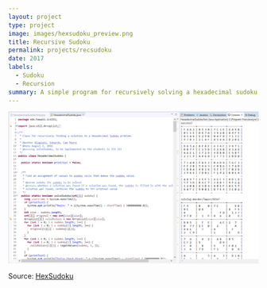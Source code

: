 ```yaml
---
layout: project
type: project
image: images/hexsudoku_preview.png
title: Recursive Sudoku
permalink: projects/recsudoku
date: 2017
labels:
  - Sudoku
  - Recursion
summary: A simple program for recursively solving a hexadecimal sudoku puzzle
---
```


<img class="ui large right spaced image" src="../images/recsudoku.png">

Source: <a href="https://github.com/lyuyeda/HexSudoku"><i class="large github icon"></i>HexSudoku</a>
